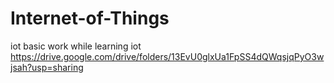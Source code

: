 # Internet-of-Things
iot basic work while learning iot
https://drive.google.com/drive/folders/13EvU0glxUa1FpSS4dQWqsjqPyO3wjsah?usp=sharing
